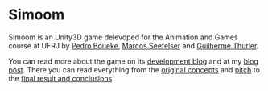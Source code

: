 # Simoom

Simoom is an Unity3D game delevoped for the Animation and Games course at UFRJ by [Pedro Boueke](https://github.com/pboueke), [Marcos Seefelser](https://github.com/mseefelder) and [Guilherme Thurler](https://github.com/thurler).

You can read more about the game on its [development blog](https://simoom-dev.github.io/blog/) and at my [blog post](https://pboueke.github.io/b/2017/08/20/simoom/). There you can read everything from the [original concepts](https://simoom-dev.github.io//blog/2017/03/week-0) and [pitch](https://simoom-dev.github.io//blog/2017/03/week-1) to the [final result and conclusions](https://pboueke.github.io/b/2017/08/20/simoom/).
